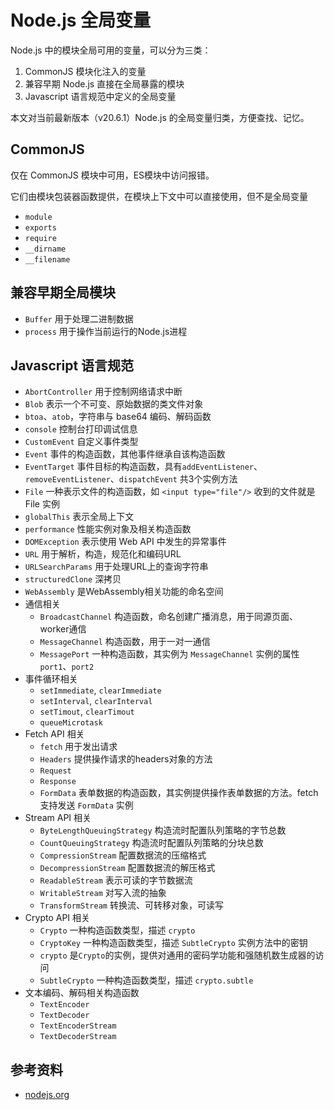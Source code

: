 # Node.js 全局变量
Node.js 中的模块全局可用的变量，可以分为三类：
1. CommonJS 模块化注入的变量
2. 兼容早期 Node.js 直接在全局暴露的模块
3. Javascript 语言规范中定义的全局变量

本文对当前最新版本（v20.6.1）Node.js 的全局变量归类，方便查找、记忆。

## CommonJS
仅在 CommonJS 模块中可用，ES模块中访问报错。

它们由模块包装器函数提供，在模块上下文中可以直接使用，但不是全局变量

- `module`
- `exports`
- `require`
- `__dirname`
- `__filename`

## 兼容早期全局模块
- `Buffer` 用于处理二进制数据
- `process` 用于操作当前运行的Node.js进程

## Javascript 语言规范
- `AbortController` 用于控制网络请求中断
- `Blob` 表示一个不可变、原始数据的类文件对象
- `btoa`、`atob`，字符串与 base64 编码、解码函数
- `console` 控制台打印调试信息
- `CustomEvent` 自定义事件类型
- `Event` 事件的构造函数，其他事件继承自该构造函数
- `EventTarget` 事件目标的构造函数，具有`addEventListener`、`removeEventListener`、`dispatchEvent` 共3个实例方法
- `File` 一种表示文件的构造函数，如 `<input type="file"/>` 收到的文件就是 File 实例
- `globalThis` 表示全局上下文
- `performance` 性能实例对象及相关构造函数
- `DOMException` 表示使用 Web API 中发生的异常事件
- `URL` 用于解析，构造，规范化和编码URL
- `URLSearchParams` 用于处理URL上的查询字符串
- `structuredClone` 深拷贝
- `WebAssembly` 是WebAssembly相关功能的命名空间
- 通信相关
  - `BroadcastChannel` 构造函数，命名创建广播消息，用于同源页面、worker通信
  - `MessageChannel` 构造函数，用于一对一通信
  - `MessagePort` 一种构造函数，其实例为 `MessageChannel` 实例的属性 `port1`、`port2`
- 事件循环相关
  - `setImmediate`, `clearImmediate`
  - `setInterval`, `clearInterval`
  - `setTimout`, `clearTimout`
  - `queueMicrotask`
- Fetch API 相关
  - `fetch` 用于发出请求
  - `Headers` 提供操作请求的headers对象的方法
  - `Request`
  - `Response`
  - `FormData` 表单数据的构造函数，其实例提供操作表单数据的方法。fetch 支持发送 `FormData` 实例
- Stream API 相关
  - `ByteLengthQueuingStrategy` 构造流时配置队列策略的字节总数
  - `CountQueuingStrategy` 构造流时配置队列策略的分块总数
  - `CompressionStream` 配置数据流的压缩格式
  - `DecompressionStream` 配置数据流的解压格式
  - `ReadableStream` 表示可读的字节数据流
  - `WritableStream` 对写入流的抽象
  - `TransformStream` 转换流、可转移对象，可读写
- Crypto API 相关
  - `Crypto`  一种构造函数类型，描述 `crypto`
  - `CryptoKey`  一种构造函数类型，描述 `SubtleCrypto` 实例方法中的密钥
  - `crypto` 是`Crypto`的实例，提供对通用的密码学功能和强随机数生成器的访问
  - `SubtleCrypto` 一种构造函数类型，描述 `crypto.subtle`
- 文本编码、解码相关构造函数
  - `TextEncoder`
  - `TextDecoder`
  - `TextEncoderStream`
  - `TextDecoderStream`

## 参考资料

- [nodejs.org](https://nodejs.org/api/globals.html)